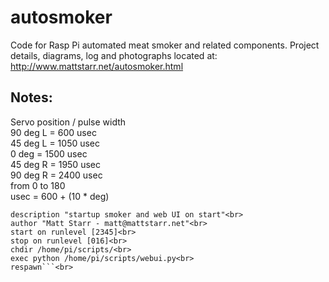 autosmoker
==========
Code for Rasp Pi automated meat smoker and related components. Project details, diagrams, log and photographs located at: http://www.mattstarr.net/autosmoker.html

Notes:
----------------------------

Servo position / pulse width<br>
90 deg L = 600 usec<br>
45 deg L = 1050 usec<br>
0 deg = 1500 usec<br>
45 deg R = 1950 usec<br>
90 deg R = 2400 usec <br>
from 0 to 180<br>
usec = 600 + (10 * deg)<br>

```The following was added to /etc/init/autosmoker.conf: (after installing upstart)<br>
description "startup smoker and web UI on start"<br>
author "Matt Starr - matt@mattstarr.net"<br> 
start on runlevel [2345]<br>
stop on runlevel [016]<br>
chdir /home/pi/scripts/<br>
exec python /home/pi/scripts/webui.py<br>
respawn```<br>
